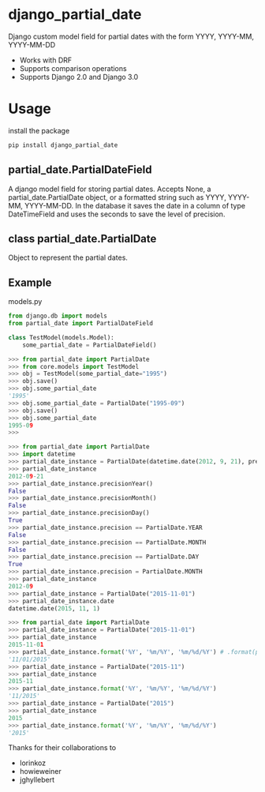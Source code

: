 django_partial_date
================

Django custom model field for partial dates with the form YYYY, YYYY-MM, YYYY-MM-DD

 * Works with DRF
 * Supports comparison operations
 * Supports Django 2.0 and Django 3.0

Usage
================

install the package

```bash
pip install django_partial_date
```


## partial_date.PartialDateField

A django model field for storing partial dates. Accepts None, a partial_date.PartialDate object, or a formatted string such as YYYY, YYYY-MM, YYYY-MM-DD. In the database it saves the date in a column of type DateTimeField and uses the seconds to save the level of precision.

## class partial_date.PartialDate

Object to represent the partial dates.

## Example

models.py
```python
from django.db import models
from partial_date import PartialDateField

class TestModel(models.Model):
    some_partial_date = PartialDateField()
```

```python
>>> from partial_date import PartialDate
>>> from core.models import TestModel
>>> obj = TestModel(some_partial_date="1995")
>>> obj.save()
>>> obj.some_partial_date
'1995'
>>> obj.some_partial_date = PartialDate("1995-09")
>>> obj.save()
>>> obj.some_partial_date
1995-09
>>>
```

```python
>>> from partial_date import PartialDate
>>> import datetime
>>> partial_date_instance = PartialDate(datetime.date(2012, 9, 21), precision=PartialDate.DAY)
>>> partial_date_instance
2012-09-21
>>> partial_date_instance.precisionYear()
False
>>> partial_date_instance.precisionMonth()
False
>>> partial_date_instance.precisionDay()
True
>>> partial_date_instance.precision == PartialDate.YEAR
False
>>> partial_date_instance.precision == PartialDate.MONTH
False
>>> partial_date_instance.precision == PartialDate.DAY
True
>>> partial_date_instance.precision = PartialDate.MONTH
>>> partial_date_instance
2012-09
>>> partial_date_instance = PartialDate("2015-11-01")
>>> partial_date_instance.date
datetime.date(2015, 11, 1)
```


```python
>>> from partial_date import PartialDate
>>> partial_date_instance = PartialDate("2015-11-01")
>>> partial_date_instance
2015-11-01
>>> partial_date_instance.format('%Y', '%m/%Y', '%m/%d/%Y') # .format(precision_year, precision_month, precision_day)
'11/01/2015'
>>> partial_date_instance = PartialDate("2015-11")
>>> partial_date_instance
2015-11
>>> partial_date_instance.format('%Y', '%m/%Y', '%m/%d/%Y')
'11/2015'
>>> partial_date_instance = PartialDate("2015")
>>> partial_date_instance
2015
>>> partial_date_instance.format('%Y', '%m/%Y', '%m/%d/%Y')
'2015'
```

Thanks for their collaborations to
- lorinkoz
- howieweiner
- jghyllebert
